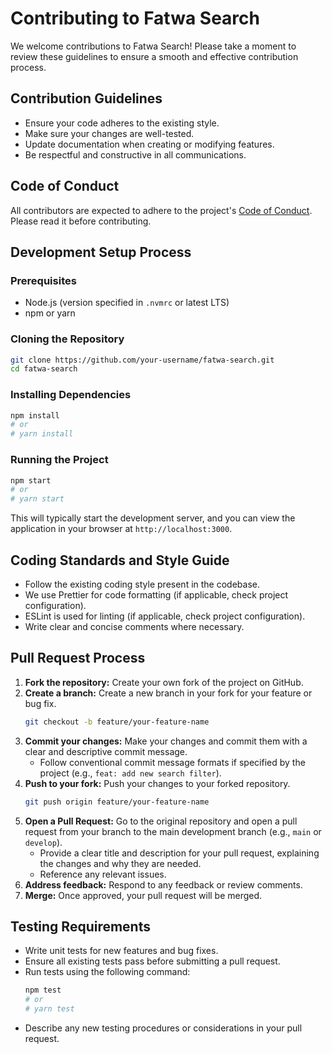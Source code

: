 # Contributing to Fatwa Search

We welcome contributions to Fatwa Search! Please take a moment to review these guidelines to ensure a smooth and effective contribution process.

## Contribution Guidelines

- Ensure your code adheres to the existing style.
- Make sure your changes are well-tested.
- Update documentation when creating or modifying features.
- Be respectful and constructive in all communications.

## Code of Conduct

All contributors are expected to adhere to the project's [Code of Conduct](CODE_OF_CONDUCT.md). Please read it before contributing.

## Development Setup Process

### Prerequisites

- Node.js (version specified in `.nvmrc` or latest LTS)
- npm or yarn

### Cloning the Repository

```bash
git clone https://github.com/your-username/fatwa-search.git
cd fatwa-search
```

### Installing Dependencies

```bash
npm install
# or
# yarn install
```

### Running the Project

```bash
npm start
# or
# yarn start
```

This will typically start the development server, and you can view the application in your browser at `http://localhost:3000`.

## Coding Standards and Style Guide

- Follow the existing coding style present in the codebase.
- We use Prettier for code formatting (if applicable, check project configuration).
- ESLint is used for linting (if applicable, check project configuration).
- Write clear and concise comments where necessary.

## Pull Request Process

1.  **Fork the repository:** Create your own fork of the project on GitHub.
2.  **Create a branch:** Create a new branch in your fork for your feature or bug fix.
    ```bash
    git checkout -b feature/your-feature-name
    ```
3.  **Commit your changes:** Make your changes and commit them with a clear and descriptive commit message.
    - Follow conventional commit message formats if specified by the project (e.g., `feat: add new search filter`).
4.  **Push to your fork:** Push your changes to your forked repository.
    ```bash
    git push origin feature/your-feature-name
    ```
5.  **Open a Pull Request:** Go to the original repository and open a pull request from your branch to the main development branch (e.g., `main` or `develop`).
    - Provide a clear title and description for your pull request, explaining the changes and why they are needed.
    - Reference any relevant issues.
6.  **Address feedback:** Respond to any feedback or review comments.
7.  **Merge:** Once approved, your pull request will be merged.

## Testing Requirements

- Write unit tests for new features and bug fixes.
- Ensure all existing tests pass before submitting a pull request.
- Run tests using the following command:
  ```bash
  npm test
  # or
  # yarn test
  ```
- Describe any new testing procedures or considerations in your pull request.
